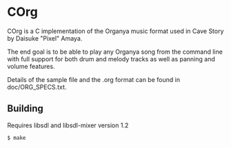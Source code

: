 COrg
====

COrg is a C implementation of the Organya music format used in Cave
Story by Daisuke "Pixel" Amaya.

The end goal is to be able to play any Organya song from the command
line with full support for both drum and melody tracks as well as
panning and volume features.

Details of the sample file and the .org format can be found in
doc/ORG_SPECS.txt.

Building
--------

Requires libsdl and libsdl-mixer version 1.2

    $ make

